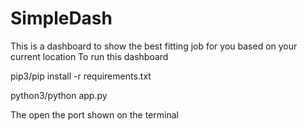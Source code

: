 # SimpleDash
This is a dashboard to show the best fitting job for you based on your current location
To run this dashboard

pip3/pip install -r requirements.txt  

python3/python app.py

The open the port shown on the terminal 
